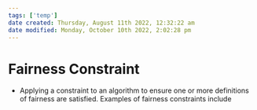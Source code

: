 ```yaml
---
tags: ['temp']
date created: Thursday, August 11th 2022, 12:32:22 am
date modified: Monday, October 10th 2022, 2:02:28 pm
---
```


# Fairness Constraint
- Applying a constraint to an algorithm to ensure one or more definitions of fairness are satisfied. Examples of fairness constraints include



